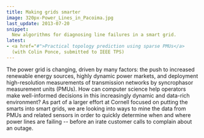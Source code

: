 ```yaml
---
title: Making grids smarter
image: 320px-Power_Lines_in_Pacoima.jpg
last_update: 2013-07-20
snippet:
  New algorithms for diagnosing line failures in a smart grid.
latest:
- <a href="#">Practical topology prediction using sparse PMUs</a>
  (with Colin Ponce, submitted to IEEE TPS)
---
```


The power grid is changing, driven by many factors: the push to
increased renewable energy sources, highly dynamic power markets, and
deployment high-resolution measurements of transmission networks by
syncrophasor measurement units (PMUs).  How can computer science help
operators make well-informed decisions in this increasingly dynamic
and data-rich environment?  As part of a larger effort at Cornell
focused on putting the smarts into smart grids, we are looking into
ways to mine the data from PMUs and related sensors in order to
quickly determine when and where power lines are failing -- before an
irate customer calls to complain about an outage.
